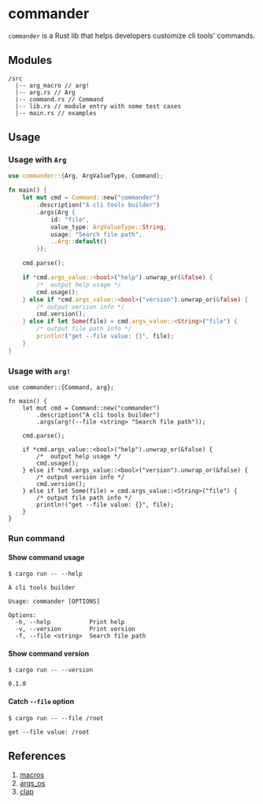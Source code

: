 # commander

`commander` is a Rust lib that helps developers customize cli tools' commands. 


## Modules

```shell
/src
  |-- arg_macro // arg! 
  |-- arg.rs // Arg 
  |-- command.rs // Command 
  |-- lib.rs // module entry with some test cases
  |-- main.rs // examples
```

## Usage

### Usage with `Arg`

```rust
use commander::{Arg, ArgValueType, Command};

fn main() {
    let mut cmd = Command::new("commander")
        .description("A cli tools builder")
        .args(Arg {
            id: "file",
            value_type: ArgValueType::String,
            usage: "Search file path",
            ..Arg::default()
        });

    cmd.parse();

    if *cmd.args_value::<bool>("help").unwrap_or(&false) {
        /*  output help usage */
        cmd.usage();
    } else if *cmd.args_value::<bool>("version").unwrap_or(&false) {
        /* output version info */
        cmd.version();
    } else if let Some(file) = cmd.args_value::<String>("file") {
        /* output file path info */
        println!("get --file value: {}", file);
    }
}
```

### Usage with `arg!` 

```shell
use commander::{Command, arg};

fn main() {
    let mut cmd = Command::new("commander")
        .description("A cli tools builder")
        .args(arg!(--file <string> "Search file path"));

    cmd.parse();

    if *cmd.args_value::<bool>("help").unwrap_or(&false) {
        /*  output help usage */
        cmd.usage();
    } else if *cmd.args_value::<bool>("version").unwrap_or(&false) {
        /* output version info */
        cmd.version();
    } else if let Some(file) = cmd.args_value::<String>("file") {
        /* output file path info */
        println!("get --file value: {}", file);
    }
}
```

### Run command

#### Show command usage

```shell
$ cargo run -- --help

A cli tools builder

Usage: commander [OPTIONS]

Options:
  -h, --help           Print help
  -v, --version        Print version
  -f, --file <string>  Search file path
```

#### Show command version

```shell
$ cargo run -- --version

0.1.0
```

#### Catch `--file` option

```shell
$ cargo run -- --file /root

get --file value: /root
```

## References

1. [macros](https://doc.rust-lang.org/book/ch19-06-macros.html)
2. [args_os](https://doc.rust-lang.org/std/env/fn.args_os.html)
3. [clap](https://github.com/clap-rs/clap)